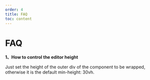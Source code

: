 ```yaml
---
order: 4
title: FAQ
toc: content
---
```


# FAQ

**1、How to control the editor height**

Just set the height of the outer div of the component to be wrapped, otherwise it is the default min-height: 30vh.
